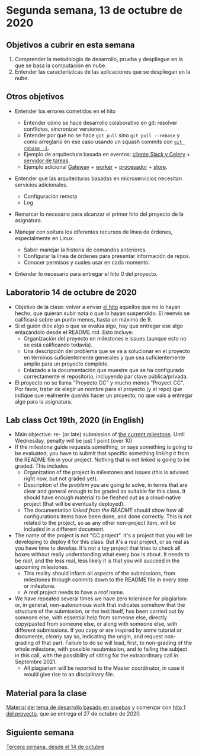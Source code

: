 # Segunda semana, 13 de octubre de 2020


## Objetivos a cubrir en esta semana

1. Comprender la metodología de desarrollo, prueba y despliegue en la que se basa la computación en nube.
2. Entender las características de las aplicaciones que se despliegan en la nube.

## Otros objetivos

* Entender los errores cometidos en el hito
  * Entender cómo se hace desarrollo colaborativo en git: resolver conflictos, sincronizar versiones...
  * Entender por qué no se hace `git pull` sino `git pull --rebase` y
  como arreglarlo en ese caso
  usando un squash commits con 
  [`git rebase -i`](https://stackoverflow.com/questions/5189560/squash-my-last-x-commits-together-using-git).
  * Ejemplo de arquitectura basada en eventos: [cliente Slack y Celery](https://github.com/JJ/slack-bot-platzi/blob/master/cliente-con-celery.py) + [servidor de tareas](https://github.com/JJ/slack-bot-platzi/blob/master/PlatziTareas.py).
  * Ejemplo adicional [Gateway](https://github.com/JJ/microservices-broker/blob/master/github-server/server-with-bunny.rb) + [worker](https://github.com/JJ/microservices-broker/blob/master/github-server/worker.go) + [procesador](https://github.com/JJ/microservices-broker/blob/master/github-server/procesa.py) + [store](https://github.com/JJ/microservices-broker/blob/master/github-server/store.p6).
* Entender que las arquitecturas basadas en microservicios necesitan servicios adicionales.
  * Configuración remota
  * Log
  
* Remarcar lo necesario para alcanzar el primer hito del proyecto de
  la asignatura.

* Manejar con soltura los diferentes recursos de línea de órdenes,
  especialmente en Linux.
  * Saber manejar la historia de comandos anteriores.
  * Configurar la línea de órdenes para presentar información de
    repos.
  * Conocer permisos y cuales usar en cada momento.
* Entender lo necesario para entregar el hito 0 del proyecto.

## Laboratorio 14 de octubre de 2020

* Objetivo de la clase: volver a enviar [el hito](http://jj.github.io/CC/documentos/proyecto/0.Repositorio) aquellos que no lo
  hayan hecho, que quieran subir nota o que lo hayan suspendido. El reenvío se calificará
  sobre un punto menos, hasta un máximo de 9.
* Si el guión dice algo o que se evalúa algo, hay que entregar ese algo enlazándolo desde
  el README.md. Esto incluye:
  * Organización del proyecto en milestones e issues (aunque esto no
    se está calificando todavía).
  * Una descripción del problema que se va a solucionar en el proyecto
    en términos suficientemente generales y que sea suficientemente
    amplio para un proyecto completo.
  * Enlazado a la documentación que muestre que se ha configurado
    correctamente el repositorio, incluyendo par clave
    pública/privada.
* El proyecto no se llama "Proyecto CC" y mucho menos "Proyect
  CC". Por favor, tratar de elegir un nombre para el proyecto (y el
  repo) que indique que realmente *queréis* hacer un proyecto, no que
  vais a entregar algo para la asignatura.

## Lab class Oct 19th, 2020 (in English)

* Main objective: re- (or late) submission
  of
  [the current milestone](http://jj.github.io/CC/documentos/proyecto/0.Repositorio). Until
  Wednesday, penalty will be just 1 point (over 10)
* If the milestone guide requests something, or says something is
  going to be evaluated, you have to submit that specific something
  *linking* it from the README file in your project. Nothing that is
  not linked is going to be graded. This includes
  * Organization of the project in milestones and issues (this is
    advised right now, but not graded yet).
  * Description of *the problem* you are going to solve, in terms that
    are clear and general enough to be graded as suitable for this
    class. It should have enough material to be fleshed out as a
    cloud-native project (that will be eventually deployed).
  * The documentation *linked from the README* should show how all
    configurations items have been done, and done correctly. This is
    not related to the project, so as any other non-project item, will
    be included in a different document.
* The name of the project is not "CC project". It's a project that you
  will be developing to deploy it for this class. But it's a real
  project, or as real as you have time to develop. It's not a toy
  project that tries to check all boxes without really understanding
  what every box is about. It needs to be *real*, and the less real,
  less likely it is that you will succeed in the upcoming milestones.
  * This reality should inform all aspects of the submissions, from
      milestones through commits down to the README file in every step
      or milestone.
  * A *real* project needs to have a *real* name.
* We have repeated several times we have zero tolerance for plagiarism
  or, in general, non-autonomous work that indicates somehow that the
  structure of the submission, or the text itself, has been carried
  out by someone else, with essential help from someone else, directly
  copy/pasted from someone else, or along with someone else, with
  different submissions. If you copy or are inspired by some tutorial
  or documente, *clearly* say so, indicating the origin, and request
  non-grading of that part. Failure to do so will lead, first, to
  non-grading of the whole milestone, with possible resubmission, and
  to failing the subject in this call, with the possibility of sitting
  for the extraordinary call in Septembre 2021.
  * All plagiarism will be reported to the Master coordinator, in case
    it would give rise to an disciplinary file.

## Material para la clase

[Material del tema de desarrollo basado en pruebas](http://jj.github.io/CC/documentos/temas/Desarrollo_basado_en_pruebas)
y comenzar
con
[hito 1 del proyecto](http://jj.github.io/CC/documentos/proyecto/1.Infraestructura),
que se entrega el 27 de octubre de 2020.

## Siguiente semana

[Tercera semana, desde el 14 de octubre ](03-semana.md)
